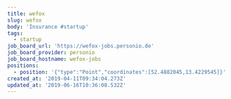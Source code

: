 ```yaml
---
title: wefox
slug: wefox
body: 'Insurance #startup'
tags:
  - startup
job_board_url: 'https://wefox-jobs.personio.de'
job_board_provider: personio
job_board_hostname: wefox-jobs
positions:
  - position: '{"type":"Point","coordinates":[52.4882045,13.4229545]}'
created_at: '2019-04-11T09:34:04.273Z'
updated_at: '2019-06-16T10:36:08.532Z'
---
```


